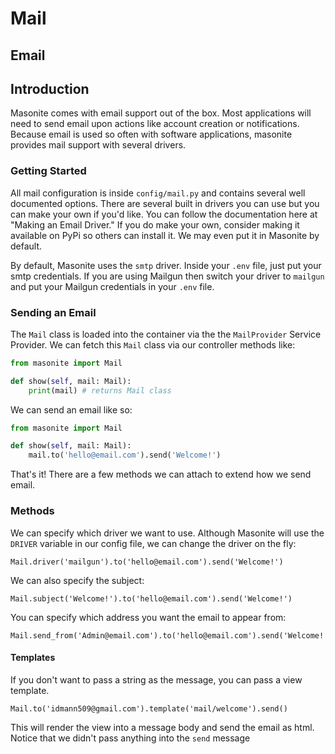 # Mail

## Email

## Introduction

Masonite comes with email support out of the box. Most applications will need to send email upon actions like account creation or notifications. Because email is used so often with software applications, masonite provides mail support with several drivers.

### Getting Started

All mail configuration is inside `config/mail.py` and contains several well documented options. There are several built in drivers you can use but you can make your own if you'd like. You can follow the documentation here at "Making an Email Driver." If you do make your own, consider making it available on PyPi so others can install it. We may even put it in Masonite by default.

By default, Masonite uses the `smtp` driver. Inside your `.env` file, just put your smtp credentials. If you are using Mailgun then switch your driver to `mailgun` and put your Mailgun credentials in your `.env` file.

### Sending an Email

The `Mail` class is loaded into the container via the the `MailProvider` Service Provider. We can fetch this `Mail` class via our controller methods like:

```python
from masonite import Mail

def show(self, mail: Mail):
    print(mail) # returns Mail class
```

We can send an email like so:

```python
from masonite import Mail

def show(self, mail: Mail):
    mail.to('hello@email.com').send('Welcome!')
```

That's it! There are a few methods we can attach to extend how we send email.

### Methods

We can specify which driver we want to use. Although Masonite will use the `DRIVER` variable in our config file, we can change the driver on the fly:

```text
Mail.driver('mailgun').to('hello@email.com').send('Welcome!')
```

We can also specify the subject:

```text
Mail.subject('Welcome!').to('hello@email.com').send('Welcome!')
```

You can specify which address you want the email to appear from:

```text
Mail.send_from('Admin@email.com').to('hello@email.com').send('Welcome!')
```

#### Templates

If you don't want to pass a string as the message, you can pass a view template.

```text
Mail.to('idmann509@gmail.com').template('mail/welcome').send()
```

This will render the view into a message body and send the email as html. Notice that we didn't pass anything into the `send` message

